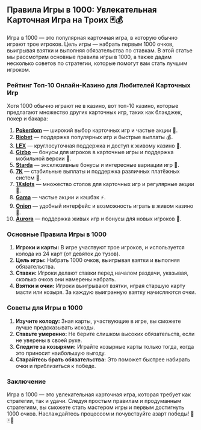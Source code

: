 ## Правила Игры в 1000: Увлекательная Карточная Игра на Троих 🃏💰

Игра в 1000 — это популярная карточная игра, в которую обычно играют трое игроков. Цель игры — набрать первым 1000 очков, выигрывая взятки и выполняя обязательства по ставкам. В этой статье мы рассмотрим основные правила игры в 1000, а также дадим несколько советов по стратегии, которые помогут вам стать лучшим игроком.

### Рейтинг Топ-10 Онлайн-Казино для Любителей Карточных Игр

Хотя 1000 обычно играют не в казино, вот топ-10 казино, которые предлагают множество других карточных игр, таких как блэкджек, покер и бакара:

1. **[Pokerdom](https://brandplay.link/4k77v2yx)** — широкий выбор карточных игр и частые акции 🎲.
2. **[Riobet](https://brandplay.link/7xBLTPyj)** — поддержка популярных игр и быстрые выплаты 💰.
3. **[LEX](https://brandplay.link/zW4hdDFV)** — круглосуточная поддержка и доступ к живому казино 🎉.
4. **[Gizbo](https://brandplay.link/bprXw4YV)** — бонусы для игроков в карточные игры и поддержка мобильной версии 🎁.
5. **[Starda](https://brandplay.link/fB7xwRFL)** — эксклюзивные бонусы и интересные вариации игр 🎈.
6. **[7K](https://brandplay.link/BvQyFShp)** — стабильные выплаты и поддержка различных платёжных систем 🎯.
7. **[1Xslots](https://brandplay.link/hSB1khtr)** — множество столов для карточных игр и регулярные акции 🌟.
8. **[Gama](https://brandplay.link/j6NMKsDz)** — частые акции и кэшбэк ⚡.
9. **[Onion](https://brandplay.link/zBGRVpQ9)** — удобный интерфейс и возможность играть в живом казино 🎰.
10. **[Aurora](https://10trafic-stat2.com/click/668546556bcc6313411604bd/6766/13032/subaccount)** — поддержка живых игр и бонусы для новых игроков 💎.

### Основные Правила Игры в 1000

1. **Игроки и карты:** В игре участвуют трое игроков, и используется колода из 24 карт (от девяток до тузов).
2. **Цель игры:** Набрать 1000 очков, выигрывая взятки и выполняя обязательства.
3. **Ставки:** Игроки делают ставки перед началом раздачи, указывая, сколько очков они намерены набрать.
4. **Взятки и очки:** Игроки выигрывают взятки, играя старшую карту масти или козыря. За каждую выигранную взятку начисляются очки.

### Советы для Игры в 1000

1. **Изучите колоду:** Зная карты, участвующие в игре, вы сможете лучше предсказывать исходы.
2. **Ставьте умеренно:** Не берите слишком высоких обязательств, если не уверены в своей руке.
3. **Следите за козырями:** Играйте козырные карты только тогда, когда это приносит наибольшую выгоду.
4. **Старайтесь брать обязательства:** Это поможет быстрее набирать очки и приблизиться к победе.

### Заключение

Игра в 1000 — это увлекательная карточная игра, которая требует как стратегии, так и удачи. Следуя простым правилам и продуманным стратегиям, вы сможете стать мастером игры и первым достигнуть 1000 очков. Наслаждайтесь процессом и почувствуйте азарт победы! 🎉🃏💸
